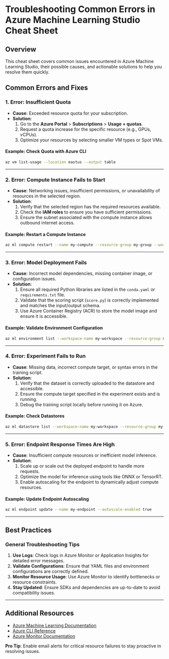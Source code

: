# Troubleshooting Common Errors in Azure Machine Learning Studio Cheat Sheet

## Overview
This cheat sheet covers common issues encountered in Azure Machine Learning Studio, their possible causes, and actionable solutions to help you resolve them quickly.

## Common Errors and Fixes

### 1. **Error: Insufficient Quota**
- **Cause**: Exceeded resource quota for your subscription.
- **Solution**:
  1. Go to the **Azure Portal** > **Subscriptions** > **Usage + quotas**.
  2. Request a quota increase for the specific resource (e.g., GPUs, vCPUs).
  3. Optimize your resources by selecting smaller VM types or Spot VMs.

#### Example: Check Quota with Azure CLI
```bash
az vm list-usage --location eastus --output table
```

---

### 2. **Error: Compute Instance Fails to Start**
- **Cause**: Networking issues, insufficient permissions, or unavailability of resources in the selected region.
- **Solution**:
  1. Verify that the selected region has the required resources available.
  2. Check the **IAM roles** to ensure you have sufficient permissions.
  3. Ensure the subnet associated with the compute instance allows outbound internet access.

#### Example: Restart a Compute Instance
```bash
az ml compute restart --name my-compute --resource-group my-group --workspace-name my-workspace
```

---

### 3. **Error: Model Deployment Fails**
- **Cause**: Incorrect model dependencies, missing container image, or configuration issues.
- **Solution**:
  1. Ensure all required Python libraries are listed in the `conda.yaml` or `requirements.txt` file.
  2. Validate that the scoring script (`score.py`) is correctly implemented and matches the input/output schema.
  3. Use Azure Container Registry (ACR) to store the model image and ensure it is accessible.

#### Example: Validate Environment Configuration
```bash
az ml environment list --workspace-name my-workspace --resource-group my-group
```

---

### 4. **Error: Experiment Fails to Run**
- **Cause**: Missing data, incorrect compute target, or syntax errors in the training script.
- **Solution**:
  1. Verify that the dataset is correctly uploaded to the datastore and accessible.
  2. Ensure the compute target specified in the experiment exists and is running.
  3. Debug the training script locally before running it on Azure.

#### Example: Check Datastores
```bash
az ml datastore list --workspace-name my-workspace --resource-group my-group
```

---

### 5. **Error: Endpoint Response Times Are High**
- **Cause**: Insufficient compute resources or inefficient model inference.
- **Solution**:
  1. Scale up or scale out the deployed endpoint to handle more requests.
  2. Optimize the model for inference using tools like ONNX or TensorRT.
  3. Enable autoscaling for the endpoint to dynamically adjust compute resources.

#### Example: Update Endpoint Autoscaling
```bash
az ml endpoint update --name my-endpoint --autoscale-enabled true
```

---

## Best Practices

### General Troubleshooting Tips
1. **Use Logs**: Check logs in Azure Monitor or Application Insights for detailed error messages.
2. **Validate Configurations**: Ensure that YAML files and environment configurations are correctly defined.
3. **Monitor Resource Usage**: Use Azure Monitor to identify bottlenecks or resource constraints.
4. **Stay Updated**: Ensure SDKs and dependencies are up-to-date to avoid compatibility issues.

---

## Additional Resources
- [Azure Machine Learning Documentation](https://learn.microsoft.com/en-us/azure/machine-learning/)
- [Azure CLI Reference](https://learn.microsoft.com/en-us/cli/azure/)
- [Azure Monitor Documentation](https://learn.microsoft.com/en-us/azure/azure-monitor/)

**Pro Tip**: Enable email alerts for critical resource failures to stay proactive in resolving issues.
